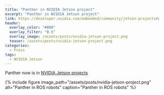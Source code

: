 ```yaml
---
title: "Panther in NVIDIA Jetson project"
excerpt: "Panther in NVIDIA Jetson project"
link: https://developer.nvidia.com/embedded/community/jetson-projects#panther
header:
  overlay_color: "#000"
  overlay_filter: "0.5"
  overlay_image: /assets/posts/nvidia-jetson-project.png
  teaser: /assets/posts/nvidia-jetson-project.png
categories:
  - Press
tags:
  - NVIDIA Jetson
---
```


Panther now is in [NVIDIA Jetson projects](https://developer.nvidia.com/embedded/community/jetson-projects)

{% include figure image_path="/assets/posts/nvidia-jetson-project.png" alt="Panther in ROS robots" caption="Panther in ROS robots" %}
